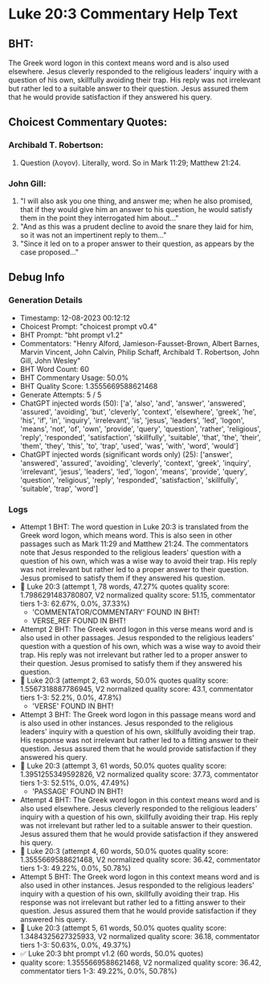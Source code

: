 # Luke 20:3 Commentary Help Text

## BHT:
The Greek word logon in this context means word and is also used elsewhere. Jesus cleverly responded to the religious leaders' inquiry with a question of his own, skillfully avoiding their trap. His reply was not irrelevant but rather led to a suitable answer to their question. Jesus assured them that he would provide satisfaction if they answered his query.

## Choicest Commentary Quotes:
### Archibald T. Robertson:
1.  Question (λογον). Literally, word. So in Mark 11:29; Matthew 21:24. 


### John Gill:
1. "I will also ask you one thing, and answer me; when he also promised, that if they would give him an answer to his question, he would satisfy them in the point they interrogated him about..."
2. "And as this was a prudent decline to avoid the snare they laid for him, so it was not an impertinent reply to them..."
3. "Since it led on to a proper answer to their question, as appears by the case proposed..."


## Debug Info
### Generation Details
- Timestamp: 12-08-2023 00:12:12
- Choicest Prompt: "choicest prompt v0.4"
- BHT Prompt: "bht prompt v1.2"
- Commentators: "Henry Alford, Jamieson-Fausset-Brown, Albert Barnes, Marvin Vincent, John Calvin, Philip Schaff, Archibald T. Robertson, John Gill, John Wesley"
- BHT Word Count: 60
- BHT Commentary Usage: 50.0%
- BHT Quality Score: 1.3555669588621468
- Generate Attempts: 5 / 5
- ChatGPT injected words (50):
	['a', 'also', 'and', 'answer', 'answered', 'assured', 'avoiding', 'but', 'cleverly', 'context', 'elsewhere', 'greek', 'he', 'his', 'if', 'in', 'inquiry', 'irrelevant', 'is', 'jesus', 'leaders', 'led', 'logon', 'means', 'not', 'of', 'own', 'provide', 'query', 'question', 'rather', 'religious', 'reply', 'responded', 'satisfaction', 'skillfully', 'suitable', 'that', 'the', 'their', 'them', 'they', 'this', 'to', 'trap', 'used', 'was', 'with', 'word', 'would']
- ChatGPT injected words (significant words only) (25):
	['answer', 'answered', 'assured', 'avoiding', 'cleverly', 'context', 'greek', 'inquiry', 'irrelevant', 'jesus', 'leaders', 'led', 'logon', 'means', 'provide', 'query', 'question', 'religious', 'reply', 'responded', 'satisfaction', 'skillfully', 'suitable', 'trap', 'word']

### Logs
- Attempt 1 BHT: The word question in Luke 20:3 is translated from the Greek word logon, which means word. This is also seen in other passages such as Mark 11:29 and Matthew 21:24. The commentators note that Jesus responded to the religious leaders' question with a question of his own, which was a wise way to avoid their trap. His reply was not irrelevant but rather led to a proper answer to their question. Jesus promised to satisfy them if they answered his question.
- 🔄 Luke 20:3 (attempt 1, 78 words, 47.27% quotes quality score: 1.7986291483780807, V2 normalized quality score: 51.15, commentator tiers 1-3: 62.67%, 0.0%, 37.33%) 
	- 'COMMENTATOR/COMMENTARY' FOUND IN BHT! 
	- VERSE_REF FOUND IN BHT!
- Attempt 2 BHT: The Greek word logon in this verse means word and is also used in other passages. Jesus responded to the religious leaders' question with a question of his own, which was a wise way to avoid their trap. His reply was not irrelevant but rather led to a proper answer to their question. Jesus promised to satisfy them if they answered his question.
- 🔄 Luke 20:3 (attempt 2, 63 words, 50.0% quotes quality score: 1.5567318887786945, V2 normalized quality score: 43.1, commentator tiers 1-3: 52.2%, 0.0%, 47.8%) 
	- 'VERSE' FOUND IN BHT!
- Attempt 3 BHT: The Greek word logon in this passage means word and is also used in other instances. Jesus responded to the religious leaders' inquiry with a question of his own, skillfully avoiding their trap. His response was not irrelevant but rather led to a fitting answer to their question. Jesus assured them that he would provide satisfaction if they answered his query.
- 🔄 Luke 20:3 (attempt 3, 61 words, 50.0% quotes quality score: 1.3951255349592826, V2 normalized quality score: 37.73, commentator tiers 1-3: 52.51%, 0.0%, 47.49%) 
	- 'PASSAGE' FOUND IN BHT!
- Attempt 4 BHT: The Greek word logon in this context means word and is also used elsewhere. Jesus cleverly responded to the religious leaders' inquiry with a question of his own, skillfully avoiding their trap. His reply was not irrelevant but rather led to a suitable answer to their question. Jesus assured them that he would provide satisfaction if they answered his query.
- 🔄 Luke 20:3 (attempt 4, 60 words, 50.0% quotes quality score: 1.3555669588621468, V2 normalized quality score: 36.42, commentator tiers 1-3: 49.22%, 0.0%, 50.78%)
- Attempt 5 BHT: The Greek word logon in this context means word and is also used in other instances. Jesus responded to the religious leaders' inquiry with a question of his own, skillfully avoiding their trap. His response was not irrelevant but rather led to a fitting answer to their question. Jesus assured them that he would provide satisfaction if they answered his query.
- 🔄 Luke 20:3 (attempt 5, 61 words, 50.0% quotes quality score: 1.3484325627325933, V2 normalized quality score: 36.18, commentator tiers 1-3: 50.63%, 0.0%, 49.37%)
- ✅ Luke 20:3 bht prompt v1.2 (60 words, 50.0% quotes)
- quality score: 1.3555669588621468, V2 normalized quality score: 36.42, commentator tiers 1-3: 49.22%, 0.0%, 50.78%)